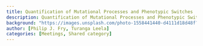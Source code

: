 ```yaml
---
title: Quantification of Mutational Processes and Phenotypic Switches
description: Quantification of Mutational Processes and Phenotypic Switches
background: "https://images.unsplash.com/photo-1558441440-d4111d18d48f?ixid=eyJhcHBfaWQiOjEyMDd9&auto=format&fit=crop&w=1000&q=80"
author: [Philip J. Fry, Turanga Leela]
categories: [Meetings, Shared category]
---
```

